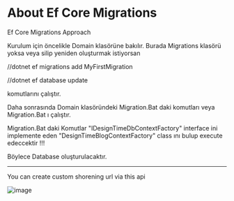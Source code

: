 # About Ef Core Migrations
Ef Core Migrations Approach

Kurulum için öncelikle Domain klasörüne bakılır. Burada  Migrations klasörü yoksa veya silip yeniden oluşturmak istiyorsan

//dotnet ef migrations add MyFirstMigration

//dotnet ef database update

komutlarını çalıştır.

Daha sonrasında Domain klasöründeki Migration.Bat daki komutları veya Migration.Bat ı çalıştır.

Migration.Bat daki Komutlar "IDesignTimeDbContextFactory" interface ini implemente eden "DesignTimeBlogContextFactory"
class ını bulup execute edeccektir !!!

Böylece Database oluşturulacaktır.

---------------
You can create custom shorening url via this api

![image](https://user-images.githubusercontent.com/22656439/221719319-7fba07e8-701a-4535-a49c-cb461164eb17.png)



